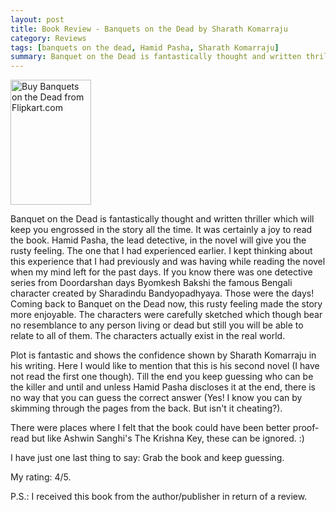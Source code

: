 ```yaml
---
layout: post
title: Book Review - Banquets on the Dead by Sharath Komarraju
category: Reviews
tags: [banquets on the dead, Hamid Pasha, Sharath Komarraju]
summary: Banquet on the Dead is fantastically thought and written thriller which will keep you engrossed in the story all the time. It was certainly a joy to read the book. Hamid Pasha, the lead detective, in the novel will give you the rusty feeling. The one that I had experienced earlier. I kept thinking about this experience that I had previously and was having while reading the novel when my mind left for the past days. If you know there was one detective series from Doordarshan days, Byomkesh Bakshi, the famous Bengali character created by Sharadindu Bandyopadhyaya. Those were the days! 
---
```

[<img title="Buy Banquets on the Dead from Flipkart.com" alt="Buy Banquets on the Dead from Flipkart.com" src="http://img6a.flixcart.com/image/book/9/8/6/banquet-on-the-dead-275x275-imadesfg8b3ynfzm.jpeg" height="200" width="129" />](http://www.flipkart.com/banquet-dead-9381626987/p/itmdepnpzwhpus55?pid=9789381626986&affid=palakmathu)
<br>
[<img alt="" src="http://img7a.flixcart.com/www/prod/images/buy_btn_4-2e64b79e.png" />](http://www.flipkart.com/banquet-dead-9381626987/p/itmdepnpzwhpus55?pid=9789381626986&affid=palakmathu)

Banquet on the Dead is fantastically thought and written thriller which will keep you engrossed in the story all the time. It was certainly a joy to read the book. Hamid Pasha, the lead detective, in the novel will give you the rusty feeling. The one that I had experienced earlier. I kept thinking about this experience that I had previously and was having while reading the novel when my mind left for the past days. If you know there was one detective series from Doordarshan days  Byomkesh Bakshi the famous Bengali character created by Sharadindu Bandyopadhyaya. Those were the days! Coming back to Banquet on the Dead now, this rusty feeling made the story more enjoyable. The characters were carefully sketched which though bear no resemblance to any person living or dead but still you will be able to relate to all of them. The characters actually exist in the real world.

Plot is fantastic and shows the confidence shown by Sharath Komarraju in his writing. Here I would like to mention that this is his second novel (I have not read the first one though). Till the end you keep guessing who can be the killer and until and unless Hamid Pasha discloses it at the end, there is no way that you can guess the correct answer (Yes! I know you can by skimming through the pages from the back. But isn't it cheating?).

There were places where I felt that the book could have been better proof-read but like Ashwin Sanghi's The Krishna Key, these can be ignored. :)

I have just one last thing to say: Grab the book and keep guessing.

My rating: 4/5.

P.S.: I received this book from the author/publisher in return of a review.

